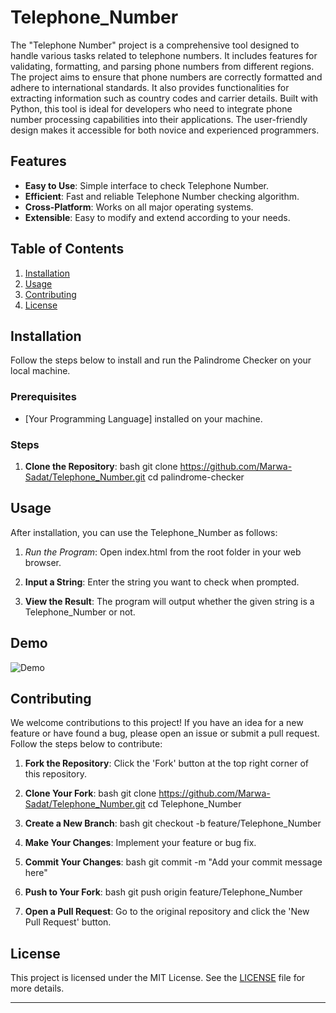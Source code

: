 # Telephone_Number

The "Telephone Number" project is a comprehensive tool designed to handle various tasks related to telephone numbers. It includes features for validating, formatting, and parsing phone numbers from different regions. The project aims to ensure that phone numbers are correctly formatted and adhere to international standards. It also provides functionalities for extracting information such as country codes and carrier details. Built with Python, this tool is ideal for developers who need to integrate phone number processing capabilities into their applications. The user-friendly design makes it accessible for both novice and experienced programmers.

## Features

- **Easy to Use**: Simple interface to check Telephone Number.
- **Efficient**: Fast and reliable Telephone Number checking algorithm.
- **Cross-Platform**: Works on all major operating systems.
- **Extensible**: Easy to modify and extend according to your needs.

## Table of Contents

1. [Installation](#installation)
2. [Usage](#usage)
3. [Contributing](#contributing)
4. [License](#license)

## Installation

Follow the steps below to install and run the Palindrome Checker on your local machine.

### Prerequisites

- [Your Programming Language] installed on your machine.

### Steps

1. **Clone the Repository**:
  bash
  git clone https://github.com/Marwa-Sadat/Telephone_Number.git
  cd palindrome-checker
  
## Usage

After installation, you can use the Telephone_Number as follows:

1. *Run the Program*:
  Open index.html from the root folder in your web browser.

2. **Input a String**:
  Enter the string you want to check when prompted.

3. **View the Result**:
The program will output whether the given string is a Telephone_Number or not.

## Demo

![Demo](https://github.com/Marwa-Sadat/Telephone_Number/assets/168111110/8452c9ef-2822-4ff9-9948-308115e3e49f)

## Contributing

We welcome contributions to this project! If you have an idea for a new feature or have found a bug, please open an issue or submit a pull request. Follow the steps below to contribute:

1. **Fork the Repository**:
  Click the 'Fork' button at the top right corner of this repository.

2. **Clone Your Fork**:
  bash
  git clone https://github.com/Marwa-Sadat/Telephone_Number.git
  cd Telephone_Number
  

3. **Create a New Branch**:
  bash
  git checkout -b feature/Telephone_Number
  

4. **Make Your Changes**:
  Implement your feature or bug fix.

5. **Commit Your Changes**:
  bash
  git commit -m "Add your commit message here"
  

6. **Push to Your Fork**:
  bash
  git push origin feature/Telephone_Number
  

7. **Open a Pull Request**:
  Go to the original repository and click the 'New Pull Request' button.

## License

This project is licensed under the MIT License. See the [LICENSE](LICENSE) file for more details.

---